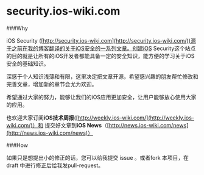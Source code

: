 
security.ios-wiki.com
========

###Why

iOS Security ([http://security.ios-wiki.com](http://security.ios-wiki.com/))源于之前在我的博客翻译的关于iOS安全的一系列文章。创建iOS Security这个站点的目的就是让所有的iOS开发者都能具备一定的安全知识，能方便的学习关于iOS安全的基础知识。

深感于个人知识浅薄和有限，这里决定把文章开源，希望感兴趣的朋友帮忙修改和完善文章，增加新的章节会尤为欢迎。

希望通过大家的努力，能够让我们的iOS应用更加安全，让用户能够放心使用大家的应用。


也欢迎大家订阅**iOS技术周报**([http://weekly.ios-wiki.com/](http://weekly.ios-wiki.com/)）和 提交好文章到**iOS News**（[http://news.ios-wiki.com/news](http://news.ios-wiki.com/news)）

###How

如果只是想提出小的修正的话，您可以给我提交 issue 。或者fork 本项目，在 draft 中进行修正后给我发pull-request。